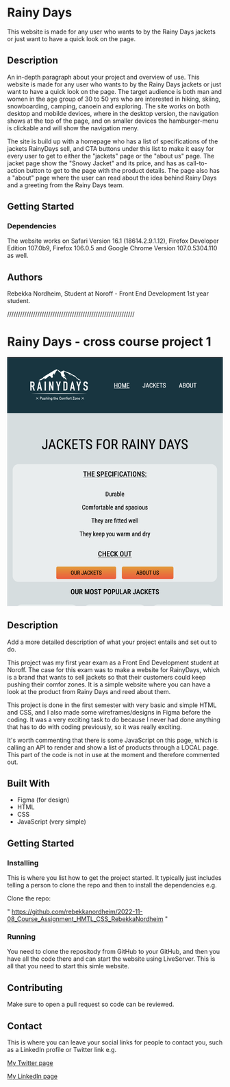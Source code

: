 # Rainy Days

This website is made for any user who wants to by the Rainy Days jackets or just want to have a quick look on the page.

## Description

An in-depth paragraph about your project and overview of use.
This website is made for any user who wants to by the Rainy Days jackets or just want to have a quick look on the page. The target audience is both man and women in the age group of 30 to 50 yrs who are interested in hiking, skiing, snowboarding, camping, canoein and exploring.
The site works on both desktop and mobilde devices, where in the desktop version, the navigation shows at the top of the page, and on smaller devices the hamburger-menu is clickable and will show the navigation meny.

The site is build up with a homepage who has a list of specifications of the jackets RainyDays sell, and CTA buttons under this list to make it easy for every user to get to either the "jackets" page or the "about us" page.
The jacket page show the "Snowy Jacket" and its price, and has as call-to-action button to get to the page with the product details.
The page also has a "about" page where the user can read about the idea behind Rainy Days and a greeting from the Rainy Days team.

## Getting Started

### Dependencies

The website works on Safari Version 16.1 (18614.2.9.1.12), Firefox Developer Edition 107.0b9, Firefox 106.0.5 and Google Chrome Version 107.0.5304.110 as well.

## Authors

Rebekka Nordheim, Student at Noroff - Front End Development 1st year student.

///////////////////////////////////////////////////////////

# Rainy Days - cross course project 1

![image](images/Skjermbilde%202023-05-31%20kl.%2021.38.56.png)

## Description

Add a more detailed description of what your project entails and set out to do.

This project was my first year exam as a Front End Development student at Noroff. The case for this exam was to make a website for RainyDays, which is a brand that wants to sell jackets so that their customers could keep pushing their comfor zones. It is a simple website where you can have a look at the product from Rainy Days and reed about them.

This project is done in the first semester with very basic and simple HTML and CSS, and I also made some wireframes/designs in Figma before the coding. It was a very exciting task to do because I never had done anything that has to do with coding previously, so it was really exciting.

It's worth commenting that there is some JavaScript on this page, which is calling an API to render and show a list of products through a LOCAL page. This part of the code is not in use at the moment and therefore commented out.

## Built With

- Figma (for design)
- HTML
- CSS
- JavaScript (very simple)

## Getting Started

### Installing

This is where you list how to get the project started. It typically just includes telling a person to clone the repo and then to install the dependencies e.g.

Clone the repo:

" https://github.com/rebekkanordheim/2022-11-08_Course_Assignment_HMTL_CSS_RebekkaNordheim "

### Running

You need to clone the repositody from GitHub to your GitHub, and then you have all the code there and can start the website using LiveServer.
This is all that you need to start this simle website.

## Contributing

Make sure to open a pull request so code can be reviewed.

## Contact

This is where you can leave your social links for people to contact you, such as a LinkedIn profile or Twitter link e.g.

[My Twitter page](www.twitter.com)

[My LinkedIn page](https://no.linkedin.com/in/rebekka-nordheim-903377194)
